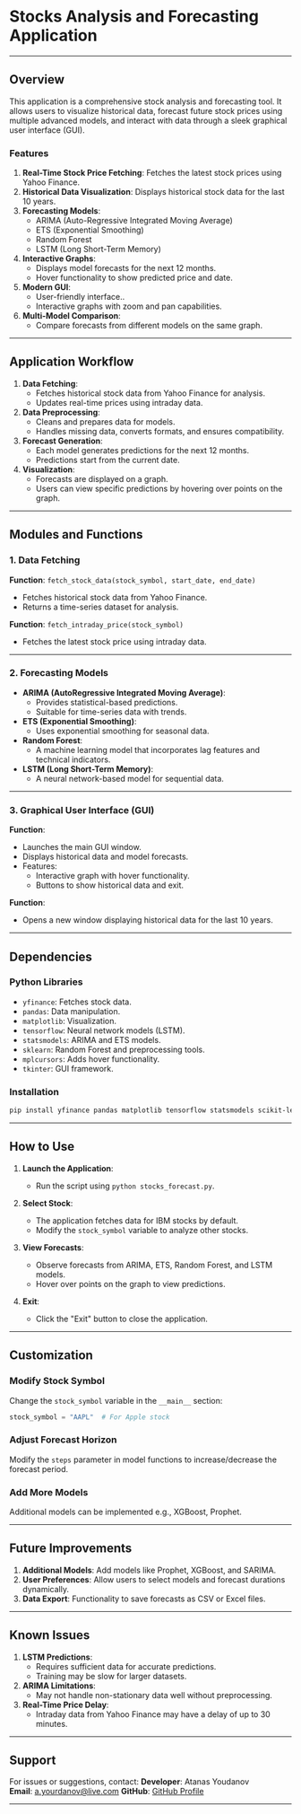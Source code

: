 
# **Stocks Analysis and Forecasting Application**

---

## **Overview**
This application is a comprehensive stock analysis and forecasting tool. It allows users to visualize historical data, forecast future stock prices using multiple advanced models, and interact with data through a sleek graphical user interface (GUI). 

### **Features**
1. **Real-Time Stock Price Fetching**: Fetches the latest stock prices using Yahoo Finance.
2. **Historical Data Visualization**: Displays historical stock data for the last 10 years.
3. **Forecasting Models**:
   - ARIMA (Auto-Regressive Integrated Moving Average)
   - ETS (Exponential Smoothing)
   - Random Forest
   - LSTM (Long Short-Term Memory)
4. **Interactive Graphs**:
   - Displays model forecasts for the next 12 months.
   - Hover functionality to show predicted price and date.
5. **Modern GUI**:
   - User-friendly interface..
   - Interactive graphs with zoom and pan capabilities.
6. **Multi-Model Comparison**:
   - Compare forecasts from different models on the same graph.

---

## **Application Workflow**
1. **Data Fetching**:
   - Fetches historical stock data from Yahoo Finance for analysis.
   - Updates real-time prices using intraday data.
2. **Data Preprocessing**:
   - Cleans and prepares data for models.
   - Handles missing data, converts formats, and ensures compatibility.
3. **Forecast Generation**:
   - Each model generates predictions for the next 12 months.
   - Predictions start from the current date.
4. **Visualization**:
   - Forecasts are displayed on a graph.
   - Users can view specific predictions by hovering over points on the graph.

---

## **Modules and Functions**

### **1. Data Fetching**
**Function**: `fetch_stock_data(stock_symbol, start_date, end_date)`
- Fetches historical stock data from Yahoo Finance.
- Returns a time-series dataset for analysis.

**Function**: `fetch_intraday_price(stock_symbol)`
- Fetches the latest stock price using intraday data.

---

### **2. Forecasting Models**
- **ARIMA (AutoRegressive Integrated Moving Average)**:
  - Provides statistical-based predictions.
  - Suitable for time-series data with trends.
- **ETS (Exponential Smoothing)**:
  - Uses exponential smoothing for seasonal data.
- **Random Forest**:
  - A machine learning model that incorporates lag features and technical indicators.
- **LSTM (Long Short-Term Memory)**:
  - A neural network-based model for sequential data.

---

### **3. Graphical User Interface (GUI)**
**Function**:
- Launches the main GUI window.
- Displays historical data and model forecasts.
- Features:
  - Interactive graph with hover functionality.
  - Buttons to show historical data and exit.

**Function**:
- Opens a new window displaying historical data for the last 10 years.

---

## **Dependencies**
### **Python Libraries**
- `yfinance`: Fetches stock data.
- `pandas`: Data manipulation.
- `matplotlib`: Visualization.
- `tensorflow`: Neural network models (LSTM).
- `statsmodels`: ARIMA and ETS models.
- `sklearn`: Random Forest and preprocessing tools.
- `mplcursors`: Adds hover functionality.
- `tkinter`: GUI framework.

### **Installation**
```bash
pip install yfinance pandas matplotlib tensorflow statsmodels scikit-learn mplcursors tk
```

---

## **How to Use**
1. **Launch the Application**:
   - Run the script using `python stocks_forecast.py`.

2. **Select Stock**:
   - The application fetches data for IBM stocks by default.
   - Modify the `stock_symbol` variable to analyze other stocks.

3. **View Forecasts**:
   - Observe forecasts from ARIMA, ETS, Random Forest, and LSTM models.
   - Hover over points on the graph to view predictions.

4. **Exit**:
   - Click the "Exit" button to close the application.

---

## **Customization**
### **Modify Stock Symbol**
Change the `stock_symbol` variable in the `__main__` section:
```python
stock_symbol = "AAPL"  # For Apple stock
```

### **Adjust Forecast Horizon**
Modify the `steps` parameter in model functions to increase/decrease the forecast period.

### **Add More Models**
Additional models can be implemented e.g., XGBoost, Prophet.

---

## **Future Improvements**
1. **Additional Models**: Add models like Prophet, XGBoost, and SARIMA.
2. **User Preferences**: Allow users to select models and forecast durations dynamically.
3. **Data Export**: Functionality to save forecasts as CSV or Excel files.

---

## **Known Issues**
1. **LSTM Predictions**:
   - Requires sufficient data for accurate predictions.
   - Training may be slow for larger datasets.
2. **ARIMA Limitations**:
   - May not handle non-stationary data well without preprocessing.
3. **Real-Time Price Delay**:
   - Intraday data from Yahoo Finance may have a delay of up to 30 minutes.

---

## **Support**
For issues or suggestions, contact:
**Developer**: Atanas Youdanov  
**Email**: a.yourdanov@live.com 
**GitHub**: [GitHub Profile](https://github.com/yourdanov)

---
